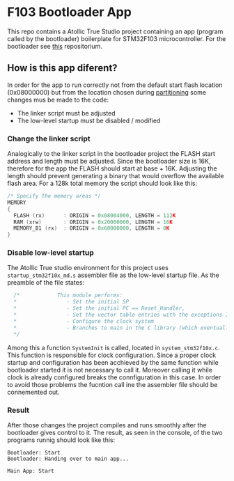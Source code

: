 # F103 Bootloader App
This repo contains a Atollic True Studio project containing an app (program called by the bootloader) boilerplate for STM32F103 microcontroller. For the bootloader see [this](https://github.com/tadewoosh/F103_Bootloader) repositorium.

## How is this app diferent?
In order for the app to run correctly not from the default start flash location (0x08000000) but from the location chosen during [partitioning](https://github.com/tadewoosh/F103_Bootloader#partitioning) some changes mus be made to the code:
* The linker script must be adjusted
* The low-level startup must be disabled / modified

### Change the linker script
Analogically to the linker script in the bootloader project the FLASH start address and length must be adjusted. Since the bootloader size is 16K, therefore for the app the FLASH should start at base + 16K. Adjusting the length should prevent generating a binary that would overflow the available flash area. For a 128k total memory the script should look like this:
```C
/* Specify the memory areas */
MEMORY
{
  FLASH (rx)      : ORIGIN = 0x08004000, LENGTH = 112K
  RAM (xrw)       : ORIGIN = 0x20000000, LENGTH = 16K
  MEMORY_B1 (rx)  : ORIGIN = 0x60000000, LENGTH = 0K
}
```

### Disable low-level startup
The Atollic True studio environment for this project uses `startup_stm32f10x_md.s` assembler file as the low-level startup file. As the preamble of the file states:
```C
  /*            This module performs:
  *                - Set the initial SP
  *                - Set the initial PC == Reset_Handler,
  *                - Set the vector table entries with the exceptions ISR address
  *                - Configure the clock system
  *                - Branches to main in the C library (which eventually calls main()).
  */                  
```
Among this a function `SystemInit` is called, located in `system_stm32f10x.c`. This function is responsible for clock configuration. Since a proper clock startup and configuration has been acchieved by the same function while bootloader started it is not necessary to call it. Moreover calling it while clock is already configured breaks the connfiguration in this case. In order to avoid those problems the fucntion call ine the assembler file should be connemented out.

### Result
After those changes the project compiles and runs smoothly after the bootloader gives control to it. The result, as seen in the console, of the two programs runnig should look like this:
```
Bootloader: Start
Bootloader: Handing over to main app... 

Main App: Start
```
